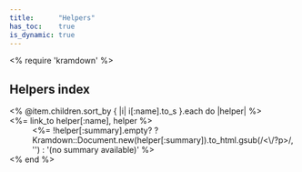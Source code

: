 ```yaml
---
title:      "Helpers"
has_toc:    true
is_dynamic: true
---
```


<% require 'kramdown' %>

<h2>Helpers index</h2>

<dl>
<% @item.children.sort_by { |i| i[:name].to_s }.each do |helper| %>
	<dt><%= link_to helper[:name], helper %></dt>
	<dd><%= !helper[:summary].empty? ? Kramdown::Document.new(helper[:summary]).to_html.gsub(/<\/?p>/, '') : '(no summary available)' %></dd>
<% end %>
</dl>

